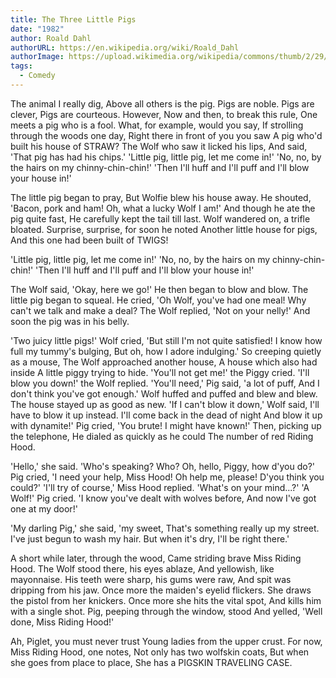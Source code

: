 ```yaml
---
title: The Three Little Pigs
date: "1982"
author: Roald Dahl
authorURL: https://en.wikipedia.org/wiki/Roald_Dahl
authorImage: https://upload.wikimedia.org/wikipedia/commons/thumb/2/29/Roald_Dahl.jpg/330px-Roald_Dahl.jpg
tags:
  - Comedy
---
```


The animal I really dig,
Above all others is the pig.
Pigs are noble. Pigs are clever,
Pigs are courteous. However,
Now and then, to break this rule,
One meets a pig who is a fool.
What, for example, would you say,
If strolling through the woods one day,
Right there in front of you you saw
A pig who'd built his house of STRAW?
The Wolf who saw it licked his lips,
And said, 'That pig has had his chips.'
'Little pig, little pig, let me come in!'
'No, no, by the hairs on my chinny-chin-chin!'
'Then I'll huff and I'll puff and I'll blow your house in!'

The little pig began to pray,
But Wolfie blew his house away.
He shouted, 'Bacon, pork and ham!
Oh, what a lucky Wolf I am!'
And though he ate the pig quite fast,
He carefully kept the tail till last.
Wolf wandered on, a trifle bloated.
Surprise, surprise, for soon he noted
Another little house for pigs,
And this one had been built of TWIGS!

'Little pig, little pig, let me come in!'
'No, no, by the hairs on my chinny-chin-chin!'
'Then I'll huff and I'll puff and I'll blow your house in!'

The Wolf said, 'Okay, here we go!'
He then began to blow and blow.
The little pig began to squeal.
He cried, 'Oh Wolf, you've had one meal!
Why can't we talk and make a deal?
The Wolf replied, 'Not on your nelly!'
And soon the pig was in his belly.

'Two juicy little pigs!' Wolf cried,
'But still I'm not quite satisfied!
I know how full my tummy's bulging,
But oh, how I adore indulging.'
So creeping quietly as a mouse,
The Wolf approached another house,
A house which also had inside
A little piggy trying to hide.
'You'll not get me!' the Piggy cried.
'I'll blow you down!' the Wolf replied.
'You'll need,' Pig said, 'a lot of puff,
And I don't think you've got enough.'
Wolf huffed and puffed and blew and blew.
The house stayed up as good as new.
'If I can't blow it down,' Wolf said,
I'll have to blow it up instead.
I'll come back in the dead of night
And blow it up with dynamite!'
Pig cried, 'You brute! I might have known!'
Then, picking up the telephone,
He dialed as quickly as he could
The number of red Riding Hood.

'Hello,' she said. 'Who's speaking? Who?
Oh, hello, Piggy, how d'you do?'
Pig cried, 'I need your help, Miss Hood!
Oh help me, please! D'you think you could?'
'I'll try of course,' Miss Hood replied.
'What's on your mind...?' 'A Wolf!' Pig cried.
'I know you've dealt with wolves before,
And now I've got one at my door!'

'My darling Pig,' she said, 'my sweet,
That's something really up my street.
I've just begun to wash my hair.
But when it's dry, I'll be right there.'

A short while later, through the wood,
Came striding brave Miss Riding Hood.
The Wolf stood there, his eyes ablaze,
And yellowish, like mayonnaise.
His teeth were sharp, his gums were raw,
And spit was dripping from his jaw.
Once more the maiden's eyelid flickers.
She draws the pistol from her knickers.
Once more she hits the vital spot,
And kills him with a single shot.
Pig, peeping through the window, stood
And yelled, 'Well done, Miss Riding Hood!'

Ah, Piglet, you must never trust
Young ladies from the upper crust.
For now, Miss Riding Hood, one notes,
Not only has two wolfskin coats,
But when she goes from place to place,
She has a PIGSKIN TRAVELING CASE.
